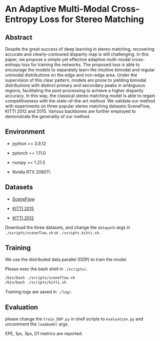 # An Adaptive Multi-Modal Cross-Entropy Loss for Stereo Matching

## Abstract

Despite the great success of deep learning in stereo matching, recovering accurate and clearly-contoured disparity map is still challenging. In this paper, we propose a simple yet effective adaptive multi-modal cross-entropy loss for training the networks. The proposed loss is able to encourage the models to separately learn the intuitive bimodal and regular unimodal distributions on the edge and non-edge area. Under the supervision of this clear pattern, models are prone to yielding bimodal distributions with distinct primary and secondary peaks in ambiguous regions, facilitating the post-processing to achieve a higher disparity accuracy. In this way, the classical stereo matching model is able to regain competitiveness with the state-of-the-art method. We validate our method with experiments on three popular stereo matching datasets SceneFlow, KITTI 2012 and 2015. Various backbones are further employed to demonstrate the generality of our method.

## Environment

- python == 3.9.12

- pytorch == 1.11.0

- numpy == 1.21.5

- Nvidia RTX 2080Ti

## Datasets

- [SceneFlow](https://lmb.informatik.uni-freiburg.de/resources/datasets/SceneFlowDatasets.en.html)

- [KITTI 2015](https://www.cvlibs.net/datasets/kitti/eval_scene_flow.php?benchmark=stereo)

- [KITTI 2012](https://www.cvlibs.net/datasets/kitti/eval_stereo_flow.php?benchmark=stereo)

Download the three datasets, and change the `datapath` args in `./scripts/sceneflow.sh` or `./scripts.kitti.sh`.

## Training

We use the distributed data parallel (DDP) to train the model.

Please exec the bash shell in `./scripts/`.

```bash
/bin/bash ./scripts/sceneflow.sh
/bin/bash ./scripts/kitti.sh
```

Training logs are saved in ```./log/```.

## Evaluation

please change the ```train_DDP.py``` in shell scripts to `evaluation.py` and uncomment the `loadmodel` args.

EPE, 1px, 3px, D1 metrics are reported.
